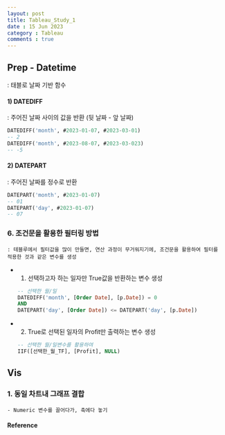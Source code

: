 ```yaml
---
layout: post
title: Tableau_Study_1
date : 15 Jun 2023
category : Tableau
comments : true
---
```


## Prep - Datetime
 : 태블로 날짜 기반 함수

#### 1) DATEDIFF
 : 주어진 날짜 사이의 값을 반환 (뒷 날짜 - 앞 날짜)
```sql 
DATEDIFF('month', #2023-01-07, #2023-03-01)
-- 2
DATEDIFF('month', #2023-08-07, #2023-03-023)
-- -5
```

#### 2) DATEPART
 : 주어진 날짜를 정수로 반환
 ```sql 
DATEPART('month', #2023-01-07) 
-- 01
DATEPART('day', #2023-01-07) 
-- 07
```

### 6. 조건문을 활용한 필터링 방법 
    : 테블루에서 필터값을 많이 만들면, 연산 과정이 무거워지기에, 조건문을 활용하여 필터를 적용한 것과 같은 변수를 생성
  - 1) 선택하고자 하는 일자만 True값을 반환하는 변수 생성
    ```sql
    -- 선택한 월/일 
    DATEDIFF('month', [Order Date], [p.Date]) = 0
    AND
    DATEPART('day', [Order Date]) <= DATEPART('day', [p.Date])
    ```

  - 2) True로 선택된 일자의 Profit만 출력하는 변수 생성
    ```sql
    -- 선택한 월/일변수를 활용하여
    IIF([선택한_월_TF], [Profit], NULL)
    ```
## Vis
### 1. 동일 차트내 그래프 결합
    - Numeric 변수를 끌어다가, 축에다 놓기


#### Reference
